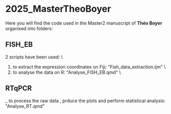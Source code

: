 # 2025_MasterTheoBoyer

Here you will find the code used in the Master2 manuscript of **Théo Boyer** organised into folders: 

## FISH_EB

2 scripts have been used: \
1. to extract the expression coordinates on Fiji: "Fish_data_extraction.ijm" \
2. to analyse the data on R: "Analyse_FISH_EB.qmd" \

## RTqPCR
_ to process the raw data , prduce the plots and perform statistical analysis: "Analyse_RT.qmd"